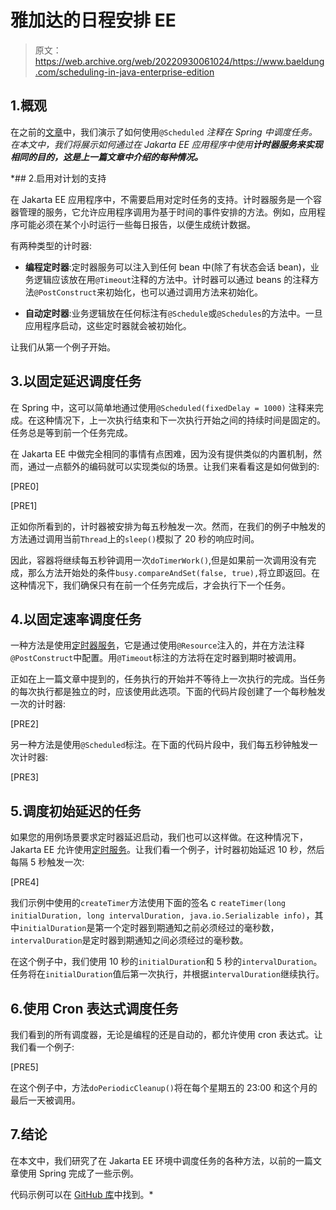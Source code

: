 # 雅加达的日程安排 EE

> 原文：<https://web.archive.org/web/20220930061024/https://www.baeldung.com/scheduling-in-java-enterprise-edition>

## 1.概观

在之前的[文章](/web/20220815030036/https://www.baeldung.com/spring-scheduled-tasks)中，我们演示了如何使用`@Scheduled` *注释在 Spring 中调度任务。在本文中，我们将展示如何通过在 Jakarta EE 应用程序中使用**计时器服务来实现相同的目的，这是上一篇文章中介绍的每种情况。***

 *## 2.启用对计划的支持

在 Jakarta EE 应用程序中，不需要启用对定时任务的支持。计时器服务是一个容器管理的服务，它允许应用程序调用为基于时间的事件安排的方法。例如，应用程序可能必须在某个小时运行一些每日报告，以便生成统计数据。

有两种类型的计时器:

*   **编程定时器**:定时器服务可以注入到任何 bean 中(除了有状态会话 bean)，业务逻辑应该放在用`@Timeout`注释的方法中。计时器可以通过 beans 的注释方法`@PostConstruct`来初始化，也可以通过调用方法来初始化。

*   **自动定时器**:业务逻辑放在任何标注有`@Schedule`或`@Schedules`的方法中。一旦应用程序启动，这些定时器就会被初始化。

让我们从第一个例子开始。

## 3.以固定延迟调度任务

在 Spring 中，这可以简单地通过使用`@Scheduled(fixedDelay = 1000)` 注释来完成。在这种情况下，上一次执行结束和下一次执行开始之间的持续时间是固定的。任务总是等到前一个任务完成。

在 Jakarta EE 中做完全相同的事情有点困难，因为没有提供类似的内置机制，然而，通过一点额外的编码就可以实现类似的场景。让我们来看看这是如何做到的:

[PRE0]

[PRE1]

正如你所看到的，计时器被安排为每五秒触发一次。然而，在我们的例子中触发的方法通过调用当前`Thread`上的`sleep()`模拟了 20 秒的响应时间。

因此，容器将继续每五秒钟调用一次`doTimerWork()`,但是如果前一次调用没有完成，那么方法开始处的条件`busy.compareAndSet(false, true),`将立即返回。在这种情况下，我们确保只有在前一个任务完成后，才会执行下一个任务。

## 4.以固定速率调度任务

一种方法是使用[定时器服务](https://web.archive.org/web/20220815030036/https://docs.oracle.com/javaee/6/api/javax/ejb/TimerService.html)，它是通过使用`@Resource`注入的，并在方法注释`@PostConstruct`中配置。用`@Timeout`标注的方法将在定时器到期时被调用。

正如在上一篇文章中提到的，任务执行的开始并不等待上一次执行的完成。当任务的每次执行都是独立的时，应该使用此选项。下面的代码片段创建了一个每秒触发一次的计时器:

[PRE2]

另一种方法是使用`@Scheduled`标注。在下面的代码片段中，我们每五秒钟触发一次计时器:

[PRE3]

## 5.调度初始延迟的任务

如果您的用例场景要求定时器延迟启动，我们也可以这样做。在这种情况下，Jakarta EE 允许使用[定时服务](https://web.archive.org/web/20220815030036/https://docs.oracle.com/javaee/6/api/javax/ejb/TimerService.html)。让我们看一个例子，计时器初始延迟 10 秒，然后每隔 5 秒触发一次:

[PRE4]

我们示例中使用的`createTimer`方法使用下面的签名 c `reateTimer(long initialDuration, long intervalDuration, java.io.Serializable info)`，其中`initialDuration`是第一个定时器到期通知之前必须经过的毫秒数，`intervalDuration`是定时器到期通知之间必须经过的毫秒数。

在这个例子中，我们使用 10 秒的`initialDuration`和 5 秒的`intervalDuration`。任务将在`initialDuration`值后第一次执行，并根据`intervalDuration`继续执行。

## 6.使用 Cron 表达式调度任务

我们看到的所有调度器，无论是编程的还是自动的，都允许使用 cron 表达式。让我们看一个例子:

[PRE5]

在这个例子中，方法`doPeriodicCleanup()`将在每个星期五的 23:00 和这个月的最后一天被调用。

## 7.结论

在本文中，我们研究了在 Jakarta EE 环境中调度任务的各种方法，以前的一篇文章使用 Spring 完成了一些示例。

代码示例可以在 [GitHub 库](https://web.archive.org/web/20220815030036/https://github.com/eugenp/tutorials/tree/master/jee-7)中找到。*